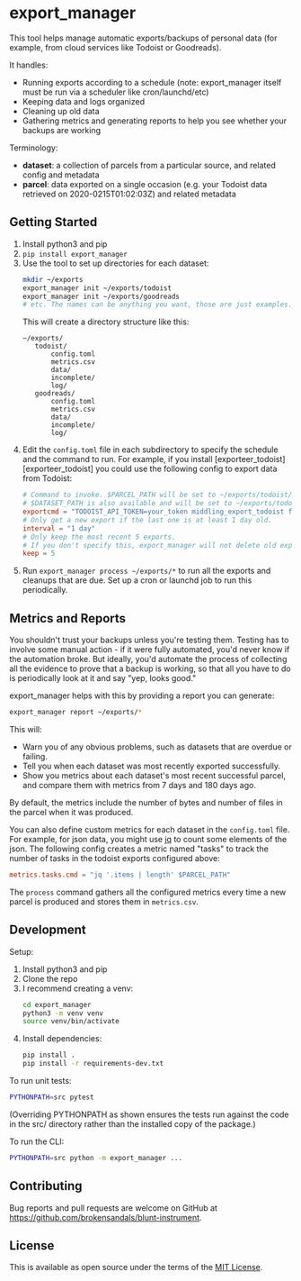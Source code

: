 # export\_manager

This tool helps manage automatic exports/backups of personal data (for example, from cloud services like Todoist or Goodreads).

It handles:

- Running exports according to a schedule (note: export\_manager itself must be run via a scheduler like cron/launchd/etc)
- Keeping data and logs organized
- Cleaning up old data
- Gathering metrics and generating reports to help you see whether your backups are working

Terminology:

- **dataset**: a collection of parcels from a particular source, and related config and metadata
- **parcel**: data exported on a single occasion (e.g. your Todoist data retrieved on 2020-0215T01:02:03Z) and related metadata

## Getting Started

1. Install python3 and pip
2. `pip install export_manager`
3. Use the tool to set up directories for each dataset:
    ```bash
   mkdir ~/exports
   export_manager init ~/exports/todoist
   export_manager init ~/exports/goodreads
   # etc. The names can be anything you want, those are just examples.
    ```
    This will create a directory structure like this:
    ```
   ~/exports/
       todoist/
           config.toml
           metrics.csv
           data/
           incomplete/
           log/
       goodreads/
           config.toml
           metrics.csv
           data/
           incomplete/
           log/
   ```
4. Edit the `config.toml` file in each subdirectory to specify the schedule and the command to run.
   For example, if you install [exporteer\_todoist][exporteer\_todoist] you could use the following config to export data from Todoist:
    ```toml
    # Command to invoke. $PARCEL_PATH will be set to ~/exports/todoist/data/DATETIME
    # $DATASET_PATH is also available and will be set to ~/exports/todoist
    exportcmd = "TODOIST_API_TOKEN=your_token middling_export_todoist full_sync > $PARCEL_PATH.json"
    # Only get a new export if the last one is at least 1 day old.
    interval = "1 day"
    # Only keep the most recent 5 exports.
    # If you don't specify this, export_manager will not delete old exports.
    keep = 5
    ```
5. Run `export_manager process ~/exports/*` to run all the exports and cleanups that are due.
   Set up a cron or launchd job to run this periodically.

## Metrics and Reports

You shouldn't trust your backups unless you're testing them.
Testing has to involve some manual action - if it were fully automated, you'd never know if the automation broke.
But ideally, you'd automate the process of collecting all the evidence to prove that a backup is working, so that all you have to do is periodically look at it and say "yep, looks good."

export\_manager helps with this by providing a report you can generate:

```bash
export_manager report ~/exports/*
```

This will:

- Warn you of any obvious problems, such as datasets that are overdue or failing.
- Tell you when each dataset was most recently exported successfully.
- Show you metrics about each dataset's most recent successful parcel, and compare them with metrics from 7 days and 180 days ago.

By default, the metrics include the number of bytes and number of files in the parcel when it was produced.

You can also define custom metrics for each dataset in the `config.toml` file.
For example, for json data, you might use [jq](https://stedolan.github.io/jq/) to count some elements of the json.
The following config creates a metric named "tasks" to track the number of tasks in the todoist exports configured above:

```toml
metrics.tasks.cmd = "jq '.items | length' $PARCEL_PATH"
```

The `process` command gathers all the configured metrics every time a new parcel is produced and stores them in `metrics.csv`.

## Development

Setup:

1. Install python3 and pip
2. Clone the repo
3. I recommend creating a venv:
    ```bash
    cd export_manager
    python3 -m venv venv
    source venv/bin/activate
    ```
4. Install dependencies:
    ```bash
   pip install .
   pip install -r requirements-dev.txt
    ```

To run unit tests:

```bash
PYTHONPATH=src pytest
```

(Overriding PYTHONPATH as shown ensures the tests run against the code in the src/ directory rather than the installed copy of the package.)

To run the CLI:

```bash
PYTHONPATH=src python -m export_manager ...
```

## Contributing

Bug reports and pull requests are welcome on GitHub at https://github.com/brokensandals/blunt-instrument.

## License

This is available as open source under the terms of the [MIT License](https://opensource.org/licenses/MIT).

[middling_export_todoist]: https://github.com/brokensandals/middling_export_todoist
